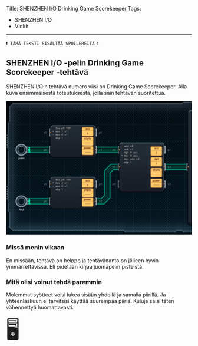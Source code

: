 Title: SHENZHEN I/O Drinking Game Scorekeeper
Tags: 
  - SHENZHEN I/O
  - Vinkit
---
`❗ TÄMÄ TEKSTI SISÄLTÄÄ SPOILEREITA ❗`

## SHENZHEN I/O -pelin Drinking Game Scorekeeper -tehtävä
SHENZHEN I/O:n tehtävä numero viisi on Drinking Game Scorekeeper. Alla kuva ensimmäisestä toteutuksesta, jolla sain tehtävän suoritettua.

![Drinking Game Scorekeeper](../images/shenzhen_05.jpg)  

### Missä menin vikaan

En missään, tehtävä on helppo ja tehtävänanto on jälleen hyvin ymmärrettävissä. Eli pidetään kirjaa juomapelin pisteistä.

### Mitä olisi voinut tehdä paremmin

Molemmat syötteet voisi lukea sisään yhdellä ja samalla piirillä. Ja yhteenlaskuun ei tarvitsisi käyttää suurempaa piiriä. Kuluja saisi täten vähennettyä huomattavasti.

<span style="font-size:4em;">🖥️</span>